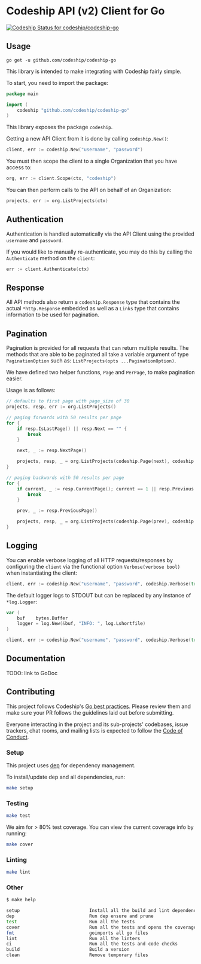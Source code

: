 # Codeship API (v2) Client for Go

[![Codeship Status for codeship/codeship-go](https://app.codeship.com/projects/c38f3280-792b-0135-21bb-4e0cf8ff365b/status?branch=master)](https://app.codeship.com/projects/244943)

## Usage

`go get -u github.com/codeship/codeship-go`

This library is intended to make integrating with Codeship fairly simple.

To start, you need to import the package:

```go
package main

import (
    codeship "github.com/codeship/codeship-go"
)
```

This library exposes the package `codeship`.

Getting a new API Client from it is done by calling `codeship.New()`:

```go
client, err := codeship.New("username", "password")
```

You must then scope the client to a single Organization that you have access to:

```go
org, err := client.Scope(ctx, "codeship")
```

You can then perform calls to the API on behalf of an Organization:

```go
projects, err := org.ListProjects(ctx)
```

## Authentication

Authentication is handled automatically via the API Client using the provided `username` and `password`.

If you would like to manually re-authenticate, you may do this by calling the `Authenticate` method on the `client`:

```go
err := client.Authenticate(ctx)
```

## Response

All API methods also return a `codeship.Response` type that contains the actual `*http.Response` embedded as well as a `Links` type that contains information to be used for pagination.

## Pagination

Pagination is provided for all requests that can return multiple results. The methods that are able to be paginated all take a variable argument of type `PaginationOption` such as: `ListProjects(opts ...PaginationOption)`.

We have defined two helper functions, `Page` and `PerPage`, to make pagination easier.

Usage is as follows:

```go
// defaults to first page with page_size of 30
projects, resp, err := org.ListProjects()

// paging forwards with 50 results per page
for {
    if resp.IsLastPage() || resp.Next == "" {
        break
    }

    next, _ := resp.NextPage()

    projects, resp, _ = org.ListProjects(codeship.Page(next), codeship.PerPage(50))
}

// paging backwards with 50 results per page
for {
    if current, _ := resp.CurrentPage(); current == 1 || resp.Previous == "" {
        break
    }

    prev, _ := resp.PreviousPage()

    projects, resp, _ = org.ListProjects(codeship.Page(prev), codeship.PerPage(50))
}
```

## Logging

You can enable verbose logging of all HTTP requests/responses by configuring the `client` via the functional option `Verbose(verbose bool)` when instantiating the client:

```go
client, err := codeship.New("username", "password", codeship.Verbose(true))
```

The default logger logs to STDOUT but can be replaced by any instance of `*log.Logger`:

```go
var (
    buf    bytes.Buffer
    logger = log.New(&buf, "INFO: ", log.Lshortfile)
)

client, err := codeship.New("username", "password", codeship.Verbose(true), codeship.Logger(logger))
```

## Documentation

TODO: link to GoDoc

## Contributing

This project follows Codeship's [Go best practices](https://github.com/codeship/go-best-practices). Please review them and make sure your PR follows the guidelines laid out before submitting.

Everyone interacting in the project and its sub-projects' codebases, issue trackers, chat rooms, and mailing lists is expected to follow the [Code of Conduct](CODE_OF_CONDUCT.md).

### Setup

This project uses [dep](https://github.com/golang/dep) for dependency management.

To install/update dep and all dependencies, run:

```bash
make setup
```

### Testing

```bash
make test
```

We aim for > 80% test coverage. You can view the current coverage info by running:

```bash
make cover
```

### Linting

```bash
make lint
```

### Other

```bash
$ make help

setup                          Install all the build and lint dependencies
dep                            Run dep ensure and prune
test                           Run all the tests
cover                          Run all the tests and opens the coverage report
fmt                            goimports all go files
lint                           Run all the linters
ci                             Run all the tests and code checks
build                          Build a version
clean                          Remove temporary files
```
